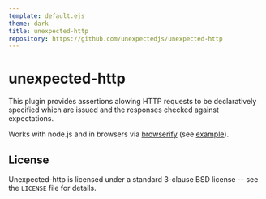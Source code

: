```yaml
---
template: default.ejs
theme: dark
title: unexpected-http
repository: https://github.com/unexpectedjs/unexpected-http
---
```


unexpected-http
===============

This plugin provides assertions alowing HTTP requests to be declaratively
specified which are issued and the responses checked against expectations.

Works with node.js and in browsers via [browserify](http://browserify.org) (see [example](../tests/index.html)).

License
-------

Unexpected-http is licensed under a standard 3-clause BSD license -- see the `LICENSE` file for details.
